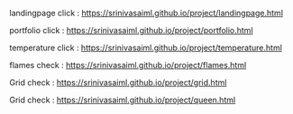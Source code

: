 landingpage click : https://srinivasaiml.github.io/project/landingpage.html
          
portfolio click : https://srinivasaiml.github.io/project/portfolio.html                                                               

temperature click : https://srinivasaiml.github.io/project/temperature.html
                                                                                     
flames check : https://srinivasaiml.github.io/project/flames.html                                                                                

Grid check : https://srinivasaiml.github.io/project/grid.html                                   

Grid check : https://srinivasaiml.github.io/project/queen.html





